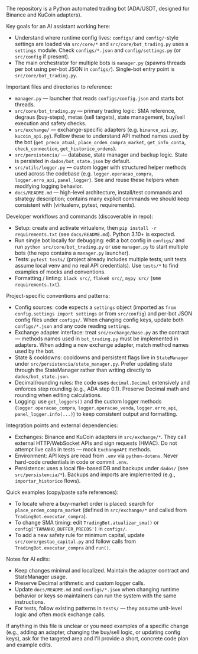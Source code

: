 The repository is a Python automated trading bot (ADA/USDT, designed for Binance and KuCoin adapters).

Key goals for an AI assistant working here:
- Understand where runtime config lives: `configs/` and `config/`-style settings are loaded via `src/core/*` and `src/core/bot_trading.py` uses a `settings` module. Check `configs/*.json` and `config/settings.py` (or `src/config` if present).
- The main orchestrator for multiple bots is `manager.py` (spawns threads per bot using per-bot JSON in `configs/`). Single-bot entry point is `src/core/bot_trading.py`.

Important files and directories to reference:
- `manager.py` — launcher that reads `configs/config.json` and starts bot threads.
- `src/core/bot_trading.py` — primary trading logic: SMA reference, degraus (buy-steps), metas (sell targets), state management, buy/sell execution and safety checks.
- `src/exchange/` — exchange-specific adapters (e.g. `binance_api.py`, `kucoin_api.py`). Follow these to understand API method names used by the bot (`get_preco_atual`, `place_ordem_compra_market`, `get_info_conta`, `check_connection`, `get_historico_ordens`).
- `src/persistencia/` — database, state manager and backup logic. State is persisted in `dados/bot_state.json` by default.
- `src/utils/logger.py` — custom logger with structured helper methods used across the codebase (e.g. `logger.operacao_compra`, `logger.erro_api`, `panel_logger`). See and reuse these helpers when modifying logging behavior.
- `docs/README.md` — high-level architecture, install/test commands and strategy description; contains many explicit commands we should keep consistent with (virtualenv, pytest, requirements).

Developer workflows and commands (discoverable in repo):
- Setup: create and activate virtualenv, then `pip install -r requirements.txt` (see `docs/README.md`). Python 3.10+ is expected.
- Run single bot locally for debugging: edit a bot config in `configs/` and run `python src/core/bot_trading.py` or use `manager.py` to start multiple bots (the repo contains a `manager.py` launcher).
- Tests: `pytest tests/` (project already includes multiple tests; unit tests assume local venv and no real API credentials). Use `tests/*` to find examples of mocks and conventions.
- Formatting / linting: `black src/`, `flake8 src/`, `mypy src/` (see `requirements.txt`).

Project-specific conventions and patterns:
- Config sources: code expects a `settings` object (imported as `from config.settings import settings` or from `src/config`) and per-bot JSON config files under `configs/`. When changing config keys, update both `configs/*.json` and any code reading `settings`.
- Exchange adapter interface: treat `src/exchange/base.py` as the contract — methods names used in `bot_trading.py` must be implemented in adapters. When adding a new exchange adapter, match method names used by the bot.
- State & cooldowns: cooldowns and persistent flags live in `StateManager` under `src/persistencia/state_manager.py`. Prefer updating state through the StateManager rather than writing directly to `dados/bot_state.json`.
- Decimal/rounding rules: the code uses `decimal.Decimal` extensively and enforces step rounding (e.g., ADA step 0.1). Preserve Decimal math and rounding when editing calculations.
- Logging: use `get_loggers()` and the custom logger methods (`logger.operacao_compra`, `logger.operacao_venda`, `logger.erro_api`, `panel_logger.info(...)`) to keep consistent output and formatting.

Integration points and external dependencies:
- Exchanges: Binance and KuCoin adapters in `src/exchange/*`. They call external HTTP/WebSocket APIs and sign requests (HMAC). Do not attempt live calls in tests — mock `ExchangeAPI` methods.
- Environment: API keys are read from `.env` via `python-dotenv`. Never hard-code credentials in code or commit `.env`.
- Persistence: uses a local file-based DB and backups under `dados/` (see `src/persistencia/*`). Backups and imports are implemented (e.g., `importar_historico` flows).

Quick examples (copy/paste safe references):
- To locate where a buy-market order is placed: search for `place_ordem_compra_market` (defined in `src/exchange/*` and called from `TradingBot.executar_compra`).
- To change SMA timing: edit `TradingBot.atualizar_sma()` or `config['TAMANHO_BUFFER_PRECOS']` in `configs/`.
- To add a new safety rule for minimum capital, update `src/core/gestao_capital.py` and follow calls from `TradingBot.executar_compra` and `run()`.

Notes for AI edits:
- Keep changes minimal and localized. Maintain the adapter contract and StateManager usage.
- Preserve Decimal arithmetic and custom logger calls.
- Update `docs/README.md` and `configs/*.json` when changing runtime behavior or keys so maintainers can run the system with the same instructions.
- For tests, follow existing patterns in `tests/` — they assume unit-level logic and often mock exchange calls.

If anything in this file is unclear or you need examples of a specific change (e.g., adding an adapter, changing the buy/sell logic, or updating config keys), ask for the targeted area and I'll provide a short, concrete code plan and example edits.
